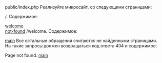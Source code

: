 public/index.php
Реализуйте микросайт, со следующими страницами:

/. Содержимое:

<a href="/welcome">welcome</a>
<br>
<a href="/not-found">not-found</a>
/welcome. Содержимое:

<a href="/">main</a>
Все остальные обращения считаются не найденными страницами. На такие запросы должен возвращаться код ответа 404 и содержимое:

Page not found. <a href="/">main</a>

